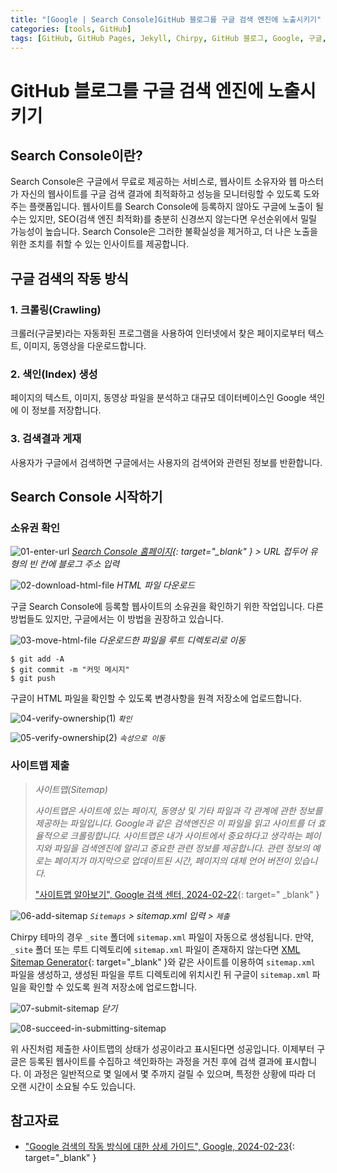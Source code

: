 ```yaml
---
title: "[Google | Search Console]GitHub 블로그를 구글 검색 엔진에 노출시키기"
categories: [tools, GitHub]
tags: [GitHub, GitHub Pages, Jekyll, Chirpy, GitHub 블로그, Google, 구글, Search Console, 노출, 색인]
---
```


# GitHub 블로그를 구글 검색 엔진에 노출시키기

## Search Console이란?

Search Console은 구글에서 무료로 제공하는 서비스로, 웹사이트 소유자와 웹 마스터가 자신의 웹사이트를 구글 검색 결과에 최적화하고 성능을 모니터링할 수 있도록 도와주는 플랫폼입니다.  웹사이트를 Search Console에 등록하지 않아도 구글에 노출이 될 수는 있지만, SEO(검색 엔진 최적화)를 충분히 신경쓰지 않는다면 우선순위에서 밀릴 가능성이 높습니다. Search Console은 그러한 불확실성을 제거하고, 더 나은 노출을 위한 조치를 취할 수 있는 인사이트를 제공합니다.

## 구글 검색의 작동 방식

### 1. 크롤링(Crawling)

크롤러(구글봇)라는 자동화된 프로그램을 사용하여 인터넷에서 찾은 페이지로부터 텍스트, 이미지, 동영상을 다운로드합니다.

### 2. 색인(Index) 생성

페이지의 텍스트, 이미지, 동영상 파일을 분석하고 대규모 데이터베이스인 Google 색인에 이 정보를 저장합니다.

### 3. 검색결과 게재

사용자가 구글에서 검색하면 구글에서는 사용자의 검색어와 관련된 정보를 반환합니다.

## Search Console 시작하기

### 소유권 확인

![01-enter-url](/assets/img/posts/tools/github/how-to-add-github-blog-to-google-search-console/01-enter-url.png)
*[Search Console 홈페이지](https://search.google.com/search-console/welcome?hl=ko){: target="_blank" } > URL 접두어 유형의 빈 칸에 블로그 주소 입력*

![02-download-html-file](/assets/img/posts/tools/github/how-to-add-github-blog-to-google-search-console/02-download-html-file.png)
*HTML 파일 다운로드*

구글 Search Console에 등록할 웹사이트의 소유권을 확인하기 위한 작업입니다. 다른 방법들도 있지만, 구글에서는 이 방법을 권장하고 있습니다.

![03-move-html-file](/assets/img/posts/tools/github/how-to-add-github-blog-to-google-search-console/03-move-html-file.png)
*다운로드한 파일을 루트 디렉토리로 이동*

```console
$ git add -A
$ git commit -m "커밋 메시지"
$ git push
```

구글이 HTML 파일을 확인할 수 있도록 변경사항을 원격 저장소에 업로드합니다.

![04-verify-ownership(1)](/assets/img/posts/tools/github/how-to-add-github-blog-to-google-search-console/04-verify-ownership(1).png)
*`확인`*

![05-verify-ownership(2)](/assets/img/posts/tools/github/how-to-add-github-blog-to-google-search-console/05-verify-ownership(2).png)
*`속성으로 이동`*

### 사이트맵 제출

> *사이트맵(Sitemap)*
>
> *사이트맵은 사이트에 있는 페이지, 동영상 및 기타 파일과 각 관계에 관한 정보를 제공하는 파일입니다. Google과 같은 검색엔진은 이 파일을 읽고 사이트를 더 효율적으로 크롤링합니다. 사이트맵은 내가 사이트에서 중요하다고 생각하는 페이지와 파일을 검색엔진에 알리고 중요한 관련 정보를 제공합니다. 관련 정보의 예로는 페이지가 마지막으로 업데이트된 시간, 페이지의 대체 언어 버전이 있습니다.*
>
> ["사이트맵 알아보기", Google 검색 센터, 2024-02-22](https://developers.google.com/search/docs/crawling-indexing/sitemaps/overview?hl=ko){: target=" _blank" }

![06-add-sitemap](/assets/img/posts/tools/github/how-to-add-github-blog-to-google-search-console/06-add-sitemap.png)
*`Sitemaps` > sitemap.xml 입력 > `제출`*

Chirpy 테마의 경우 `_site` 폴더에 `sitemap.xml` 파일이 자동으로 생성됩니다. 만약, `_site` 폴더 또는 루트 디렉토리에 `sitemap.xml` 파일이 존재하지 않는다면 [XML Sitemap Generator](https://www.xml-sitemaps.com/){: target="_blank" }와 같은 사이트를 이용하여 `sitemap.xml` 파일을 생성하고, 생성된 파일을 루트 디렉토리에 위치시킨 뒤 구글이 `sitemap.xml` 파일을 확인할 수 있도록 원격 저장소에 업로드합니다.

![07-submit-sitemap](/assets/img/posts/tools/github/how-to-add-github-blog-to-google-search-console/07-submit-sitemap.png)
*닫기*

![08-succeed-in-submitting-sitemap](/assets/img/posts/tools/github/how-to-add-github-blog-to-google-search-console/08-succeed-in-submitting-sitemap.png)

위 사진처럼 제출한 사이트맵의 상태가 성공이라고 표시된다면 성공입니다. 이제부터 구글은 등록된 웹사이트를 수집하고 색인화하는 과정을 거친 후에 검색 결과에 표시합니다. 이 과정은 일반적으로 몇 일에서 몇 주까지 걸릴 수 있으며, 특정한 상황에 따라 더 오랜 시간이 소요될 수도 있습니다.

## 참고자료

- ["Google 검색의 작동 방식에 대한 상세 가이드", Google, 2024-02-23](https://developers.google.com/search/docs/fundamentals/how-search-works?hl=ko){: target="_blank" }